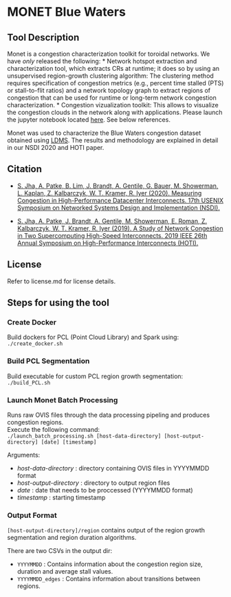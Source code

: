 # MONET Blue Waters

## Tool Description
Monet is a congestion characterization toolkit for toroidal networks. We have *only* released the following:
        * Network hotspot extraction and characterization tool, which extracts CRs at runtime; it does so by using an unsupervised region-growth clustering algorithm: The clustering method requires specification of congestion metrics (e.g., percent time stalled (PTS) or stall-to-flit ratios) and a network topology graph to extract regions of congestion that can be used for runtime or long-term network congestion characterization. 
        * Congestion vizualization toolkit: This allows to visualize the congestion clouds in the network along with applications. Please launch the jupyter notebook located [here](). See below references.  

Monet was used to characterize the Blue Waters congestion dataset obtained using [LDMS](https://github.com/ovis-hpc/ovis). The results and methodology are explained in detail in our NSDI 2020 and HOTI paper.

## Citation
 * [S. Jha, A. Patke, B. Lim, J. Brandt, A. Gentile, G. Bauer, M. Showerman, L. Kaplan, Z. Kalbarczyk, W. T. Kramer, R. Iyer (2020). Measuring Congestion in High-Performance Datacenter Interconnects. 17th USENIX Symposium on Networked Systems Design and Implementation (NSDI).]()
 
 * [S. Jha, A. Patke, J. Brandt, A. Gentile, M. Showerman, E. Roman, Z. Kalbarczyk, W. T. Kramer, R. Iyer (2019). A Study of Network Congestion in Two Supercomputing High-Speed Interconnects. 2019 IEEE 26th Annual Symposium on High-Performance Interconnects (HOTI).](https://arxiv.org/abs/1907.05312)

## License 
Refer to license.md for license details.

## Steps for using the tool
### Create Docker 
Build dockers for PCL (Point Cloud Library) and Spark using:    
`
./create_docker.sh
`

### Build PCL Segmentation
Build executable for custom PCL region growth segmentation:   
`
./build_PCL.sh
`

### Launch Monet Batch Processing 
Runs raw OVIS files through the data processing pipeling and produces congestion regions.  
Execute the following command:        
        `
        ./launch_batch_processing.sh [host-data-directory] [host-output-directory] [date] [timestamp]
        `    
        
Arguments:    
* *host-data-directory* : directory containing OVIS files in YYYYMMDD format
* *host-output-directory* :  directory to output region files
* *date* : date that needs to be proccessed (YYYYMMDD format)
* *timestamp* : starting timestamp

### Output Format
`[host-output-directory]/region` contains output of the region growth segmentation and region duration algorithms.

There are two CSVs in the output dir:
* `YYYYMMDD` : Contains information about the congestion region size, duration and average stall values.
* `YYYYMMDD_edges` : Contains information about transitions between regions.

